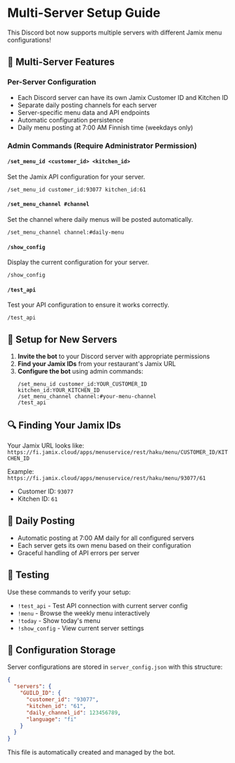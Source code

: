 # Multi-Server Setup Guide

This Discord bot now supports multiple servers with different Jamix menu configurations!

## 🏢 **Multi-Server Features**

### Per-Server Configuration
- Each Discord server can have its own Jamix Customer ID and Kitchen ID
- Separate daily posting channels for each server
- Server-specific menu data and API endpoints
- Automatic configuration persistence
- Daily menu posting at 7:00 AM Finnish time (weekdays only)

### Admin Commands (Require Administrator Permission)

#### `/set_menu_id <customer_id> <kitchen_id>`
Set the Jamix API configuration for your server.
```
/set_menu_id customer_id:93077 kitchen_id:61
```

#### `/set_menu_channel #channel`
Set the channel where daily menus will be posted automatically.
```
/set_menu_channel channel:#daily-menu
```

#### `/show_config`
Display the current configuration for your server.
```
/show_config
```

#### `/test_api`
Test your API configuration to ensure it works correctly.
```
/test_api
```

## 🎯 **Setup for New Servers**

1. **Invite the bot** to your Discord server with appropriate permissions
2. **Find your Jamix IDs** from your restaurant's Jamix URL
3. **Configure the bot** using admin commands:
   ```
   /set_menu_id customer_id:YOUR_CUSTOMER_ID kitchen_id:YOUR_KITCHEN_ID
   /set_menu_channel channel:#your-menu-channel
   /test_api
   ```

## 🔍 **Finding Your Jamix IDs**

Your Jamix URL looks like: `https://fi.jamix.cloud/apps/menuservice/rest/haku/menu/CUSTOMER_ID/KITCHEN_ID`

Example: `https://fi.jamix.cloud/apps/menuservice/rest/haku/menu/93077/61`
- Customer ID: `93077`
- Kitchen ID: `61`

## 📅 **Daily Posting**

- Automatic posting at 7:00 AM daily for all configured servers
- Each server gets its own menu based on their configuration
- Graceful handling of API errors per server

## 🧪 **Testing**

Use these commands to verify your setup:
- `!test_api` - Test API connection with current server config
- `!menu` - Browse the weekly menu interactively
- `!today` - Show today's menu
- `!show_config` - View current server settings

## 📁 **Configuration Storage**

Server configurations are stored in `server_config.json` with this structure:
```json
{
  "servers": {
    "GUILD_ID": {
      "customer_id": "93077",
      "kitchen_id": "61",
      "daily_channel_id": 123456789,
      "language": "fi"
    }
  }
}
```

This file is automatically created and managed by the bot.
